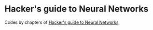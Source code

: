 # Hacker's guide to Neural Networks

Codes by chapters of [Hacker's guide to Neural Networks](http://karpathy.github.io/neuralnets/)
